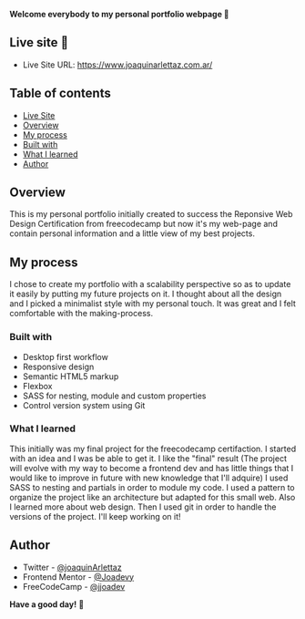 **Welcome everybody to my personal portfolio webpage 👋**

## Live site 🚀
- Live Site URL: https://www.joaquinarlettaz.com.ar/

## Table of contents
  - [Live Site](#live-site)
  - [Overview](#overview)
  - [My process](#my-process)
  - [Built with](#built-with)
  - [What I learned](#what-I-learned)
  - [Author](#author)

## Overview
This is my personal portfolio initially created to success the Reponsive Web Design Certification from freecodecamp but now it's my web-page and contain personal information and a little view of my best projects.

## My process
I chose to create my portfolio with a scalability perspective so as to update it easily by putting my future projects on it. I thought about all the design and I picked a minimalist style with my personal touch. It was great and I felt comfortable with the making-process.

### Built with

- Desktop first workflow
- Responsive design
- Semantic HTML5 markup
- Flexbox
- SASS for nesting, module and custom properties
- Control version system using Git

### What I learned

This initially was my final project for the freecodecamp certifaction. I started with an idea and I was be able to get it. I like the "final" result (The project will evolve with my way to become a frontend dev and has little things that I would like to improve in future with new knowledge that I'll adquire)
I used SASS to nesting and partials in order to module my code. I used a pattern to organize the project like an architecture but adapted for this small web.
Also I learned more about web design. Then I used git in order to handle the versions of the project.
I'll keep working on it!

## Author

- Twitter - [@joaquinArlettaz](https://twitter.com/joaquinarlettaz)
- Frontend Mentor - [@Joadevy](https://www.frontendmentor.io/profile/Joadevy)
- FreeCodeCamp - [@jjoadev](https://www.freecodecamp.org/jjoadev)

**Have a good day!** 🚀
